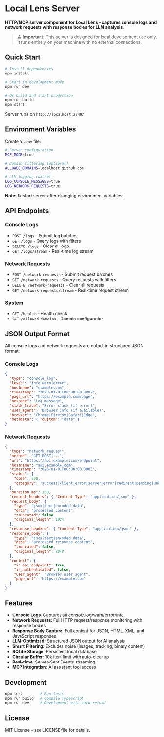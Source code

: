 # Local Lens Server

**HTTP/MCP server component for Local Lens - captures console logs and network requests with response bodies for LLM analysis.**

> ⚠️ **Important**: This server is designed for local development use only. It runs entirely on your machine with no external connections.

## Quick Start

```bash
# Install dependencies
npm install

# Start in development mode
npm run dev

# Or build and start production
npm run build
npm start
```

Server runs on `http://localhost:27497`

## Environment Variables

Create a `.env` file:

```bash
# Server configuration
MCP_MODE=true

# Domain filtering (optional)
ALLOWED_DOMAINS=localhost,github.com

# LLM logging control
LOG_CONSOLE_MESSAGES=true
LOG_NETWORK_REQUESTS=true
```

**Note:** Restart server after changing environment variables.

## API Endpoints

### Console Logs

- `POST /logs` - Submit log batches
- `GET /logs` - Query logs with filters
- `DELETE /logs` - Clear all logs
- `GET /logs/stream` - Real-time log stream

### Network Requests

- `POST /network-requests` - Submit request batches
- `GET /network-requests` - Query requests with filters
- `DELETE /network-requests` - Clear all requests
- `GET /network-requests/stream` - Real-time request stream

### System

- `GET /health` - Health check
- `GET /allowed-domains` - Domain configuration

## JSON Output Format

All console logs and network requests are output in structured JSON format:

### Console Logs

```json
{
  "type": "console_log",
  "level": "info|warn|error",
  "hostname": "example.com",
  "timestamp": "2023-01-01T00:00:00.000Z",
  "page_url": "https://example.com/page",
  "message": "Log message",
  "stack_trace": "Error stack (if error)",
  "user_agent": "Browser info (if available)",
  "browser": "Chrome|Firefox|Safari|Edge",
  "metadata": { "custom": "data" }
}
```

### Network Requests

```json
{
  "type": "network_request",
  "method": "GET|POST|...",
  "url": "https://api.example.com/endpoint",
  "hostname": "api.example.com",
  "timestamp": "2023-01-01T00:00:00.000Z",
  "status": {
    "code": 200,
    "category": "success|client_error|server_error|redirect|pending|unknown"
  },
  "duration_ms": 150,
  "request_headers": { "Content-Type": "application/json" },
  "request_body": {
    "type": "json|text|encoded_data",
    "data": "processed content",
    "truncated": false,
    "original_length": 1024
  },
  "response_headers": { "Content-Type": "application/json" },
  "response_body": {
    "type": "json|text|encoded_data",
    "data": "processed response content",
    "truncated": false,
    "original_length": 2048
  },
  "context": {
    "is_api_endpoint": true,
    "is_authenticated": false,
    "user_agent": "Browser user agent",
    "page_url": "https://example.com"
  }
}
```

## Features

- **Console Logs**: Captures all console.log/warn/error/info
- **Network Requests**: Full HTTP request/response monitoring with response bodies
- **Response Body Capture**: Full content for JSON, HTML, XML, and JavaScript responses
- **LLM-Optimized**: Structured JSON output for AI analysis
- **Smart Filtering**: Excludes noise (images, tracking, binary content)
- **SQLite Storage**: Persistent local database
- **Circular Buffer**: 10k item limit with auto-cleanup
- **Real-time**: Server-Sent Events streaming
- **MCP Integration**: AI assistant tool access

## Development

```bash
npm test        # Run tests
npm run build   # Compile TypeScript
npm run dev     # Development with auto-reload
```

## License

MIT License - see LICENSE file for details.
